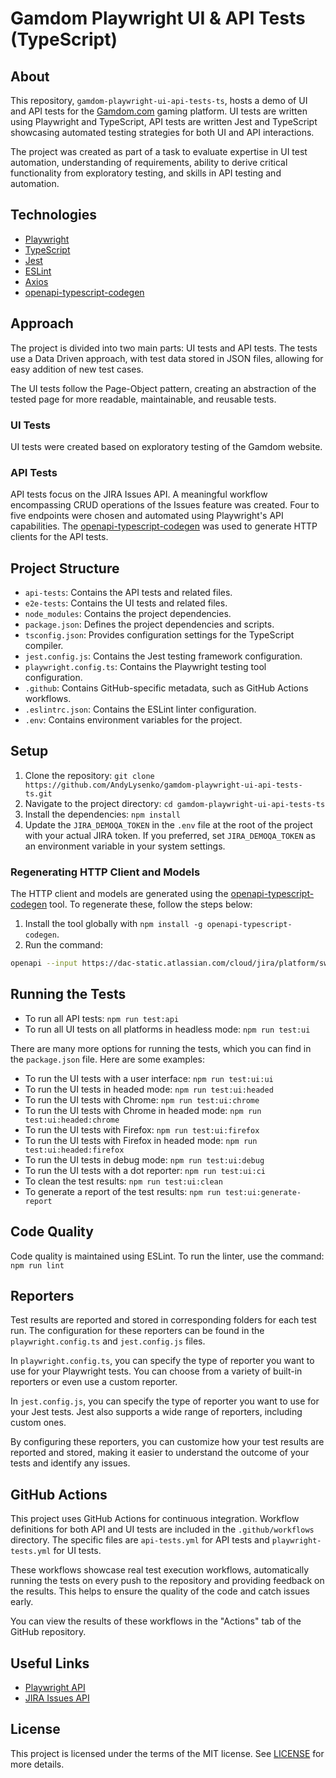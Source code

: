 # Gamdom Playwright UI & API Tests (TypeScript)

## About

This repository, `gamdom-playwright-ui-api-tests-ts`, hosts a demo of UI and API tests for the [Gamdom.com](https://www.gamdom.com) gaming platform. UI tests are written using Playwright and TypeScript, API tests are written Jest and TypeScript showcasing automated testing strategies for both UI and API interactions.

The project was created as part of a task to evaluate expertise in UI test automation, understanding of requirements, ability to derive critical functionality from exploratory testing, and skills in API testing and automation.

## Technologies

- [Playwright](https://playwright.dev/)
- [TypeScript](https://www.typescriptlang.org/)
- [Jest](https://jestjs.io/)
- [ESLint](https://eslint.org/)
- [Axios](https://axios-http.com/)
- [openapi-typescript-codegen](https://www.npmjs.com/package/openapi-typescript-codegen)

## Approach

The project is divided into two main parts: UI tests and API tests. The tests use a Data Driven approach, with test data stored in JSON files, allowing for easy addition of new test cases.

The UI tests follow the Page-Object pattern, creating an abstraction of the tested page for more readable, maintainable, and reusable tests.

### UI Tests

UI tests were created based on exploratory testing of the Gamdom website.

### API Tests

API tests focus on the JIRA Issues API. A meaningful workflow encompassing CRUD operations of the Issues feature was created. Four to five endpoints were chosen and automated using Playwright's API capabilities. The [openapi-typescript-codegen](https://www.npmjs.com/package/openapi-typescript-codegen) was used to generate HTTP clients for the API tests.

## Project Structure

- `api-tests`: Contains the API tests and related files.
- `e2e-tests`: Contains the UI tests and related files.
- `node_modules`: Contains the project dependencies.
- `package.json`: Defines the project dependencies and scripts.
- `tsconfig.json`: Provides configuration settings for the TypeScript compiler.
- `jest.config.js`: Contains the Jest testing framework configuration.
- `playwright.config.ts`: Contains the Playwright testing tool configuration.
- `.github`: Contains GitHub-specific metadata, such as GitHub Actions workflows.
- `.eslintrc.json`: Contains the ESLint linter configuration.
- `.env`: Contains environment variables for the project.

## Setup

1. Clone the repository: `git clone https://github.com/AndyLysenko/gamdom-playwright-ui-api-tests-ts.git`
2. Navigate to the project directory: `cd gamdom-playwright-ui-api-tests-ts`
3. Install the dependencies: `npm install`
4. Update the `JIRA_DEMOQA_TOKEN` in the `.env` file at the root of the project with your actual JIRA token. If you preferred, set `JIRA_DEMOQA_TOKEN` as an environment variable in your system settings.

### Regenerating HTTP Client and Models

The HTTP client and models are generated using the [openapi-typescript-codegen](https://www.npmjs.com/package/openapi-typescript-codegen) tool. To regenerate these, follow the steps below:

1. Install the tool globally with `npm install -g openapi-typescript-codegen`.
2. Run the command:

```bash
openapi --input https://dac-static.atlassian.com/cloud/jira/platform/swagger.v3.json?_v=1.7108.0-0.1305.0 --output ./generated --client axios --useUnionTypes
```

## Running the Tests

- To run all API tests: `npm run test:api`
- To run all UI tests on all platforms in headless mode: `npm run test:ui`

There are many more options for running the tests, which you can find in the `package.json` file. Here are some examples:

- To run the UI tests with a user interface: `npm run test:ui:ui`
- To run the UI tests in headed mode: `npm run test:ui:headed`
- To run the UI tests with Chrome: `npm run test:ui:chrome`
- To run the UI tests with Chrome in headed mode: `npm run test:ui:headed:chrome`
- To run the UI tests with Firefox: `npm run test:ui:firefox`
- To run the UI tests with Firefox in headed mode: `npm run test:ui:headed:firefox`
- To run the UI tests in debug mode: `npm run test:ui:debug`
- To run the UI tests with a dot reporter: `npm run test:ui:ci`
- To clean the test results: `npm run test:ui:clean`
- To generate a report of the test results: `npm run test:ui:generate-report`

## Code Quality

Code quality is maintained using ESLint. To run the linter, use the command: `npm run lint`

## Reporters

Test results are reported and stored in corresponding folders for each test run. The configuration for these reporters can be found in the `playwright.config.ts` and `jest.config.js` files.

In `playwright.config.ts`, you can specify the type of reporter you want to use for your Playwright tests. You can choose from a variety of built-in reporters or even use a custom reporter.

In `jest.config.js`, you can specify the type of reporter you want to use for your Jest tests. Jest also supports a wide range of reporters, including custom ones.

By configuring these reporters, you can customize how your test results are reported and stored, making it easier to understand the outcome of your tests and identify any issues.

## GitHub Actions

This project uses GitHub Actions for continuous integration. Workflow definitions for both API and UI tests are included in the `.github/workflows` directory. The specific files are `api-tests.yml` for API tests and `playwright-tests.yml` for UI tests.

These workflows showcase real test execution workflows, automatically running the tests on every push to the repository and providing feedback on the results. This helps to ensure the quality of the code and catch issues early.

You can view the results of these workflows in the "Actions" tab of the GitHub repository.

## Useful Links

- [Playwright API](https://playwright.dev/docs/api/class-playwright)
- [JIRA Issues API](https://developer.atlassian.com/cloud/jira/platform/rest/v3/api-group-issues/)

## License

This project is licensed under the terms of the MIT license. See [LICENSE](LICENSE) for more details.
